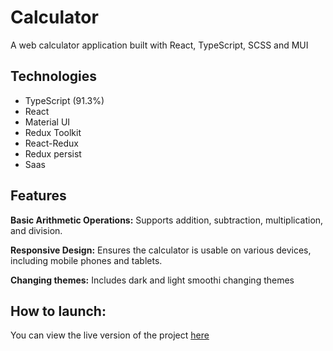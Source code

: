# Calculator
A web calculator application built with React, TypeScript, SCSS and MUI

## Technologies
* TypeScript (91.3%)
* React
* Material UI
* Redux Toolkit
* React-Redux
* Redux persist
* Saas
  
## Features
**Basic Arithmetic Operations:**
Supports addition, subtraction, multiplication, and division.

**Responsive Design:**
Ensures the calculator is usable on various devices, including mobile phones and tablets.

**Changing themes:**
Includes dark and light smoothi changing themes

## How to launch:
You can view the live version of the project [here](https://calculator-artebah.vercel.app/)
